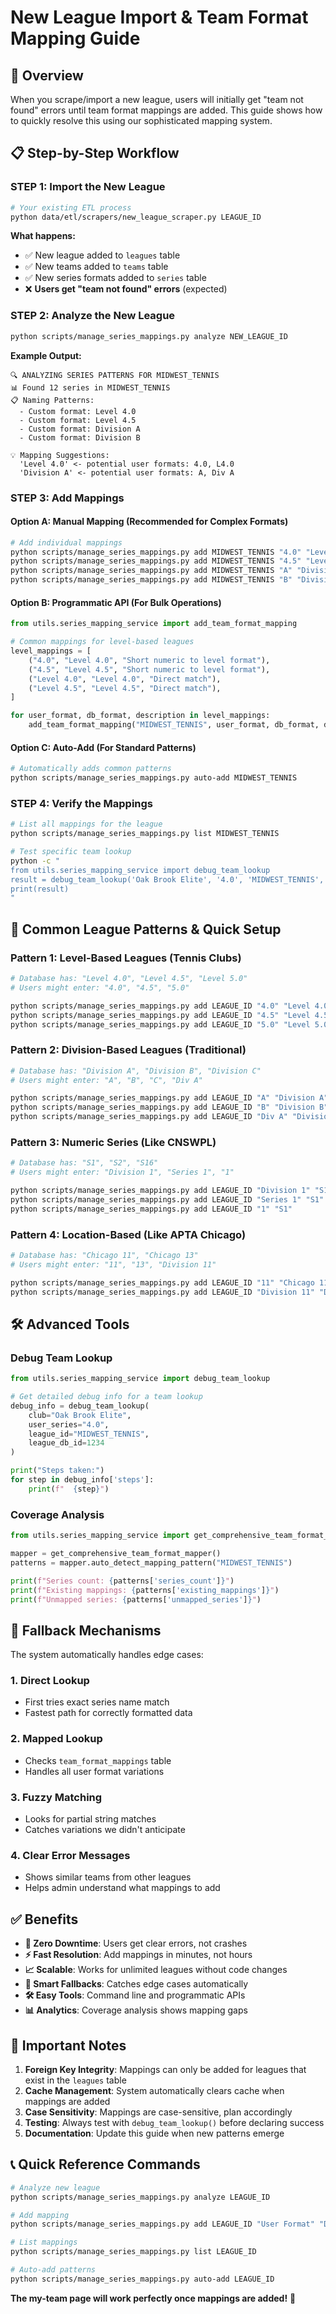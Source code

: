 # New League Import & Team Format Mapping Guide

## 🔄 **Overview**

When you scrape/import a new league, users will initially get "team not found" errors until team format mappings are added. This guide shows how to quickly resolve this using our sophisticated mapping system.

## 📋 **Step-by-Step Workflow**

### **STEP 1: Import the New League** 
```bash
# Your existing ETL process
python data/etl/scrapers/new_league_scraper.py LEAGUE_ID
```

**What happens:**
- ✅ New league added to `leagues` table
- ✅ New teams added to `teams` table
- ✅ New series formats added to `series` table
- ❌ **Users get "team not found" errors** (expected)

### **STEP 2: Analyze the New League**
```bash
python scripts/manage_series_mappings.py analyze NEW_LEAGUE_ID
```

**Example Output:**
```
🔍 ANALYZING SERIES PATTERNS FOR MIDWEST_TENNIS
📊 Found 12 series in MIDWEST_TENNIS
📋 Naming Patterns:
  - Custom format: Level 4.0
  - Custom format: Level 4.5
  - Custom format: Division A
  - Custom format: Division B

💡 Mapping Suggestions:
  'Level 4.0' <- potential user formats: 4.0, L4.0
  'Division A' <- potential user formats: A, Div A
```

### **STEP 3: Add Mappings**

#### **Option A: Manual Mapping (Recommended for Complex Formats)**
```bash
# Add individual mappings
python scripts/manage_series_mappings.py add MIDWEST_TENNIS "4.0" "Level 4.0"
python scripts/manage_series_mappings.py add MIDWEST_TENNIS "4.5" "Level 4.5"
python scripts/manage_series_mappings.py add MIDWEST_TENNIS "A" "Division A"
python scripts/manage_series_mappings.py add MIDWEST_TENNIS "B" "Division B"
```

#### **Option B: Programmatic API (For Bulk Operations)**
```python
from utils.series_mapping_service import add_team_format_mapping

# Common mappings for level-based leagues
level_mappings = [
    ("4.0", "Level 4.0", "Short numeric to level format"),
    ("4.5", "Level 4.5", "Short numeric to level format"),
    ("Level 4.0", "Level 4.0", "Direct match"),
    ("Level 4.5", "Level 4.5", "Direct match"),
]

for user_format, db_format, description in level_mappings:
    add_team_format_mapping("MIDWEST_TENNIS", user_format, db_format, description)
```

#### **Option C: Auto-Add (For Standard Patterns)**
```bash
# Automatically adds common patterns
python scripts/manage_series_mappings.py auto-add MIDWEST_TENNIS
```

### **STEP 4: Verify the Mappings**
```bash
# List all mappings for the league
python scripts/manage_series_mappings.py list MIDWEST_TENNIS

# Test specific team lookup
python -c "
from utils.series_mapping_service import debug_team_lookup
result = debug_team_lookup('Oak Brook Elite', '4.0', 'MIDWEST_TENNIS', LEAGUE_DB_ID)
print(result)
"
```

## 🎯 **Common League Patterns & Quick Setup**

### **Pattern 1: Level-Based Leagues (Tennis Clubs)**
```bash
# Database has: "Level 4.0", "Level 4.5", "Level 5.0"
# Users might enter: "4.0", "4.5", "5.0"

python scripts/manage_series_mappings.py add LEAGUE_ID "4.0" "Level 4.0"
python scripts/manage_series_mappings.py add LEAGUE_ID "4.5" "Level 4.5"
python scripts/manage_series_mappings.py add LEAGUE_ID "5.0" "Level 5.0"
```

### **Pattern 2: Division-Based Leagues (Traditional)**
```bash
# Database has: "Division A", "Division B", "Division C"
# Users might enter: "A", "B", "C", "Div A"

python scripts/manage_series_mappings.py add LEAGUE_ID "A" "Division A"
python scripts/manage_series_mappings.py add LEAGUE_ID "B" "Division B"
python scripts/manage_series_mappings.py add LEAGUE_ID "Div A" "Division A"
```

### **Pattern 3: Numeric Series (Like CNSWPL)**
```bash
# Database has: "S1", "S2", "S16"  
# Users might enter: "Division 1", "Series 1", "1"

python scripts/manage_series_mappings.py add LEAGUE_ID "Division 1" "S1"
python scripts/manage_series_mappings.py add LEAGUE_ID "Series 1" "S1"
python scripts/manage_series_mappings.py add LEAGUE_ID "1" "S1"
```

### **Pattern 4: Location-Based (Like APTA Chicago)**
```bash
# Database has: "Chicago 11", "Chicago 13"
# Users might enter: "11", "13", "Division 11"

python scripts/manage_series_mappings.py add LEAGUE_ID "11" "Chicago 11"
python scripts/manage_series_mappings.py add LEAGUE_ID "Division 11" "Division 11"
```

## 🛠️ **Advanced Tools**

### **Debug Team Lookup**
```python
from utils.series_mapping_service import debug_team_lookup

# Get detailed debug info for a team lookup
debug_info = debug_team_lookup(
    club="Oak Brook Elite",
    user_series="4.0",
    league_id="MIDWEST_TENNIS", 
    league_db_id=1234
)

print("Steps taken:")
for step in debug_info['steps']:
    print(f"  {step}")
```

### **Coverage Analysis**
```python
from utils.series_mapping_service import get_comprehensive_team_format_mapper

mapper = get_comprehensive_team_format_mapper()
patterns = mapper.auto_detect_mapping_pattern("MIDWEST_TENNIS")

print(f"Series count: {patterns['series_count']}")
print(f"Existing mappings: {patterns['existing_mappings']}")
print(f"Unmapped series: {patterns['unmapped_series']}")
```

## 🔧 **Fallback Mechanisms**

The system automatically handles edge cases:

### **1. Direct Lookup**
- First tries exact series name match
- Fastest path for correctly formatted data

### **2. Mapped Lookup** 
- Checks `team_format_mappings` table
- Handles all user format variations

### **3. Fuzzy Matching**
- Looks for partial string matches
- Catches variations we didn't anticipate

### **4. Clear Error Messages**
- Shows similar teams from other leagues
- Helps admin understand what mappings to add

## ✅ **Benefits**

- **🔄 Zero Downtime**: Users get clear errors, not crashes
- **⚡ Fast Resolution**: Add mappings in minutes, not hours
- **📈 Scalable**: Works for unlimited leagues without code changes  
- **🎯 Smart Fallbacks**: Catches edge cases automatically
- **🛠️ Easy Tools**: Command line and programmatic APIs
- **📊 Analytics**: Coverage analysis shows mapping gaps

## 🚨 **Important Notes**

1. **Foreign Key Integrity**: Mappings can only be added for leagues that exist in the `leagues` table
2. **Cache Management**: System automatically clears cache when mappings are added
3. **Case Sensitivity**: Mappings are case-sensitive, plan accordingly
4. **Testing**: Always test with `debug_team_lookup()` before declaring success
5. **Documentation**: Update this guide when new patterns emerge

## 📞 **Quick Reference Commands**

```bash
# Analyze new league
python scripts/manage_series_mappings.py analyze LEAGUE_ID

# Add mapping  
python scripts/manage_series_mappings.py add LEAGUE_ID "User Format" "DB Format"

# List mappings
python scripts/manage_series_mappings.py list LEAGUE_ID

# Auto-add patterns
python scripts/manage_series_mappings.py auto-add LEAGUE_ID
```

**The my-team page will work perfectly once mappings are added!** 🏓 